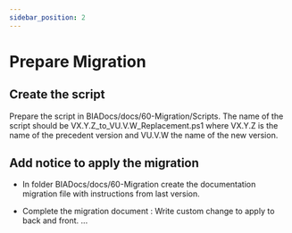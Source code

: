 ```yaml
---
sidebar_position: 2
---
```


# Prepare Migration

## Create the script
Prepare the script in BIADocs/docs/60-Migration/Scripts.
The name of the script should be VX.Y.Z_to_VU.V.W_Replacement.ps1 where VX.Y.Z is the name of the precedent version and VU.V.W the name of the new version.

## Add notice to apply the migration 
* In folder BIADocs/docs/60-Migration create the documentation migration file with instructions from last version.

* Complete the migration document : Write custom change to apply to back and front.
...
